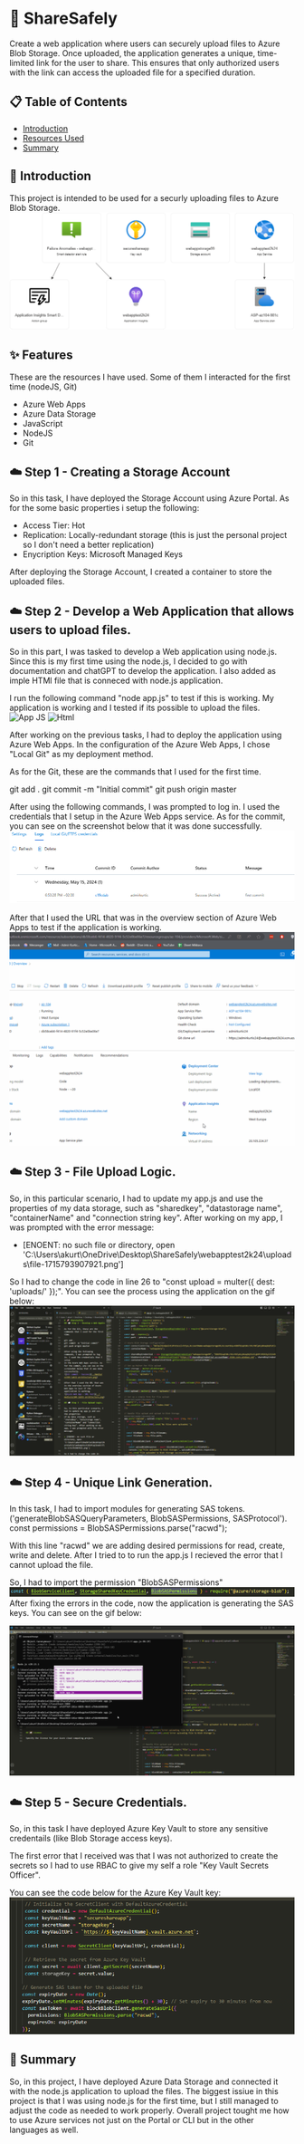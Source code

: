# 🚀 ShareSafely

Create a web application where users can securely upload files to Azure Blob Storage. Once uploaded, the application generates a unique, time-limited link for the user to share. This ensures that only authorized users with the link can access the uploaded file for a specified duration.

## 📋 Table of Contents

- [Introduction](#introduction)
- [Resources Used](#features)
- [Summary](#summary)

## 🌟 Introduction

This project is intended to be used for a securly uploading files to Azure Blob Storage.
![Diagram of the architecture tasks](./media/diagram-sharesafely.png)

## ✨ Features

These are the resources I have used. Some of them I interacted for the first time (nodeJS, Git)

+ Azure Web Apps
+ Azure Data Storage
+ JavaScript
+ NodeJS
+ Git  

## ☁️ Step 1 - Creating a Storage Account

So in this task, I have deployed the Storage Account using Azure Portal.
As for the some basic properties i setup the following:

+ Access Tier: Hot
+ Replication: Locally-redundant storage (this is just the personal project so I don't need a better replication)
+ Enycription Keys: Microsoft Managed Keys

After deploying the Storage Account, I created a container to store the uploaded files.

## ☁️ Step 2 - Develop a Web Application that allows users to upload files. 

So in this part, I was tasked to develop a Web application using node.js.
Since this is my first time using the node.js, I decided to go with documentation and chatGPT to develop the application.
I also added as imple HTMl file that is conneced with node.js application.

I run the following command "node app.js" to test if this is working.
My application is working and I tested if its possible to upload the files.
![App JS]([../media/az104-lab11-architecture.png](https://github.com/akurtic1/ShareSafely/blob/77f1a38ec3cc16b3403cd9171859eda552863176/media/app.js))
![Html]([../media/az104-lab11-architecture.png](https://github.com/akurtic1/ShareSafely/blob/44fb1c28b1316ac9397a8585ae5d764f22048f5e/media/index.html))

After working on the previous tasks, I had to deploy the application using Azure Web Apps.
In the configuration of the Azure Web Apps, I chose "Local Git" as my deployment method.

As for the Git, these are the commands that I used for the first time.

git add .
git commit -m "Initial commit"
git push origin master

After using the following commands, I was prompted to log in. I used the credentials that I setup
in the Azure Web Apps service. As for the commit, you can see on the screenshot below that it was done successfully.
![Git commit - Success](./media/git-commit-success.png)

After that I used the URL that was in the overview section of Azure Web Apps to test if the application is working.
![Azure Web App - URL Test](./media/url-test.gif)

## ☁️ Step 3 - File Upload Logic. 

So, in this particular scenario, I had to update my app.js and use the properties
of my data storage, such as "sharedkey", "datastorage name", "containerName" and "connection string key". After working on my app, I was prompted with the error message:

+ [ENOENT: no such file or directory, open 'C:\Users\akurt\OneDrive\Desktop\ShareSafely\webapptest2k24\uploads\file-1715793907921.png']

So I had to change the code in line 26 to "const upload = multer({ dest: 'uploads/' });".
You can see the process using the application on the gif below:
![Uploading files on Azure Data Storage](./media/upload-file-test.gif)

## ☁️ Step 4 - Unique Link Generation. 

In this task, I had to import modules for generating SAS tokens.
('generateBlobSASQueryParameters, BlobSASPermissions, SASProtocol').
 const permissions = BlobSASPermissions.parse("racwd");

 With this line "racwd" we are adding desired permissions for read, create, write and delete.
 After I tried to to run the app.js I recieved the error that I cannot upload the file.

So, I had to import the permission "BlobSASPermissions"
![Importing the permission](./media/import-perm-task4.png)
After fixing the errors in the code, now the application is generating
the SAS keys. You can see on the gif below:

![Upload & Generate SAS Key](./media/generate-sas.gif)

## ☁️ Step 5 - Secure Credentials. 

So, in this task I have deployed Azure Key Vault to store any sensitive credentails (like Blob Storage access keys).

The first error that I received was that I was not authorized to create the
secrets so I had to use RBAC to give my self a role "Key Vault Secrets Officer".

You can see the code below for the Azure Key Vault key:
![Azure Key Vault - Code](./media/azure-key-vault-task5.png)


## 📖 Summary

So, in this project, I have deployed Azure Data Storage and connected it with the
node.js application to upload the files. The biggest issiue in this project is that I was
using node.js for the first time, but I still managed to adjust the code as needed to work properly.
Overall project tought me how to use Azure services not just on the Portal or CLI but in the other
languages as well.
